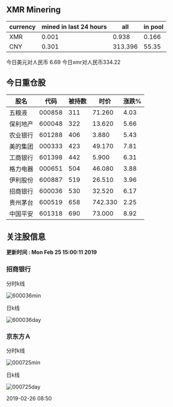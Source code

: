 ## XMR Minering

|currency|mined in last 24 hours|all|in pool|
|---|---|---|---|
|XMR|0.001|0.938|0.166|
|CNY|0.301|313.396|55.35|

今日美元对人民币 6.69	今日xmr对人民币334.22


## 今日重仓股 

|股名|代码|被持数|时价|涨跌%|
|---|---|---|---|---|
|五粮液|000858|311|71.260|4.03|
|保利地产|600048|322|13.620|5.66|
|农业银行|601288|406|3.880|5.43|
|美的集团|000333|423|49.170|7.81|
|工商银行|601398|442|5.900|6.31|
|格力电器|000651|504|46.080|3.88|
|伊利股份|600887|519|26.510|3.96|
|招商银行|600036|530|32.520|6.17|
|贵州茅台|600519|658|742.330|2.25|
|中国平安|601318|690|73.000|8.92|

## 关注股信息
**更新时间 : Mon Feb 25 15:00:11 2019**
### 招商银行 
分时k线

![600036min](http://image.sinajs.cn/newchart/min/n/sh600036.gif)

日k线

![600036day](http://image.sinajs.cn/newchart/daily/n/sh600036.gif)

### 京东方Ａ 
分时k线

![000725min](http://image.sinajs.cn/newchart/min/n/sz000725.gif)

日k线

![000725day](http://image.sinajs.cn/newchart/daily/n/sz000725.gif)

2019-02-26 08:50